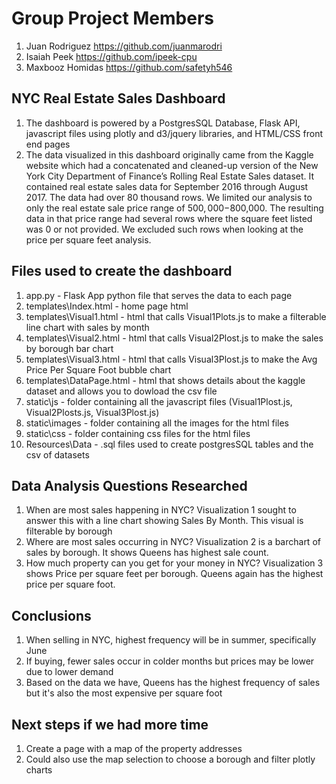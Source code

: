 # Group Project Members
1) Juan Rodriguez https://github.com/juanmarodri<br />
2) Isaiah Peek https://github.com/ipeek-cpu <br />
3) Maxbooz Homidas https://github.com/safetyh546 <br />

##  NYC Real Estate Sales Dashboard
1) The dashboard is powered by a PostgresSQL Database, Flask API, javascript files using plotly and d3/jquery libraries, and HTML/CSS front end pages
2) The data visualized in this dashboard originally came from the Kaggle website which had a concatenated and cleaned-up version of the New York City Department of Finance’s Rolling Real Estate Sales dataset. It contained real estate sales data for September 2016 through August 2017. The data had over 80 thousand rows. We limited our analysis to only the real estate sale price range of $500,000-$800,000. The resulting data in that price range had several rows where the square feet listed was 0 or not provided. We excluded such rows when looking at the price per square feet analysis.<br />

## Files used to create the dashboard
1) app.py - Flask App python file that serves the data to each page<br />
2) templates\Index.html - home page html<br />
3) templates\Visual1.html - html that calls Visual1Plots.js to make a filterable line chart with sales by month<br />
4) templates\Visual2.html - html that calls Visual2Plost.js to make the sales by borough bar chart<br />
5) templates\Visual3.html - html that calls Visual3Plost.js to make the Avg Price Per Square Foot bubble chart<br />
6) templates\DataPage.html - html that shows details about the kaggle dataset and allows you to dowload the csv file<br />
7) static\js - folder containing all the javascript files (Visual1Plost.js, Visual2Plosts.js, Visual3Plost.js)<br />
8) static\images - folder containing all the images for the html files<br />
9) static\css - folder containing css files for the html files<br />
10) Resources\Data - .sql files used to create postgresSQL tables and the csv of datasets<br />

## Data Analysis Questions Researched
1) When are most sales happening in NYC?  Visualization 1 sought to answer this with a line chart showing Sales By Month.  This visual is filterable by borough<br />
2) Where are most sales occurring in NYC?  Visualization 2 is a barchart of sales by borough.  It shows Queens has highest sale count.<br />
3) How much property can you get for your money in NYC?  Visualization 3 shows Price per square feet per borough.  Queens again has the highest price per square foot.<br />

## Conclusions
1) When selling in NYC, highest frequency will be in summer, specifically June<br />
2) If buying, fewer sales occur in colder months but prices may be lower due to lower demand<br />
3) Based on the data we have, Queens has the highest frequency of sales but it's also the most expensive per square foot<br />

## Next steps if we had more time
1) Create a page with a map of the property addresses<br />
2) Could also use the map selection to choose a borough and filter plotly charts<br />
